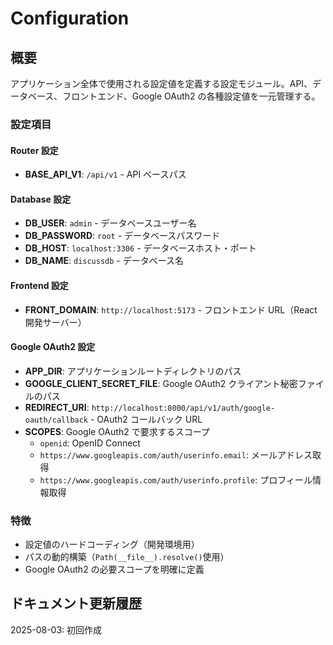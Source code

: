 # Configuration

## 概要

アプリケーション全体で使用される設定値を定義する設定モジュール。API、データベース、フロントエンド、Google OAuth2 の各種設定値を一元管理する。

### 設定項目

#### Router 設定

- **BASE_API_V1**: `/api/v1` - API ベースパス

#### Database 設定

- **DB_USER**: `admin` - データベースユーザー名
- **DB_PASSWORD**: `root` - データベースパスワード
- **DB_HOST**: `localhost:3306` - データベースホスト・ポート
- **DB_NAME**: `discussdb` - データベース名

#### Frontend 設定

- **FRONT_DOMAIN**: `http://localhost:5173` - フロントエンド URL（React 開発サーバー）

#### Google OAuth2 設定

- **APP_DIR**: アプリケーションルートディレクトリのパス
- **GOOGLE_CLIENT_SECRET_FILE**: Google OAuth2 クライアント秘密ファイルのパス
- **REDIRECT_URI**: `http://localhost:8000/api/v1/auth/google-oauth/callback` - OAuth2 コールバック URL
- **SCOPES**: Google OAuth2 で要求するスコープ
  - `openid`: OpenID Connect
  - `https://www.googleapis.com/auth/userinfo.email`: メールアドレス取得
  - `https://www.googleapis.com/auth/userinfo.profile`: プロフィール情報取得

### 特徴

- 設定値のハードコーディング（開発環境用）
- パスの動的構築（`Path(__file__).resolve()`使用）
- Google OAuth2 の必要スコープを明確に定義

## ドキュメント更新履歴

2025-08-03: 初回作成
